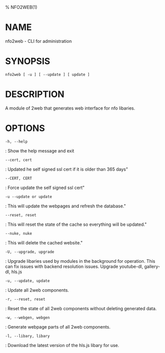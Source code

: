 % NFO2WEB(1)

NAME
====

nfo2web - CLI for administration

SYNOPSIS
========

`nfo2web [ -u ] [ --update ] [ update ]`

DESCRIPTION
===========

A module of 2web that generates web interface for nfo libaries.

OPTIONS
=======

`-h, --help`

:   Show the help message and exit

`--cert, cert`

:  Updated he self signed ssl cert if it is older than 365 days"

`--CERT, CERT`

:  Force update the self signed ssl cert"

`-u --update or update`

:  This will update the webpages and refresh the database."

`--reset, reset`

:  This will reset the state of the cache so everything will be updated."

`--nuke, nuke`

:   This will delete the cached website."

`-U, --upgrade, upgrade`

:   Upgrade libaries used by modules in the background for operation. This can fix issues with backend resolution issues. Upgrade youtube-dl, gallery-dl, hls.js

`-u, --update, update`

:   Update all 2web components.

`-r, --reset, reset`

:   Reset the state of all 2web components without deleting generated data.

`-w, --webgen, webgen`

:   Generate webpage parts of all 2web components.

`-l, --libary, libary`

:   Download the latest version of the hls.js libary for use.

